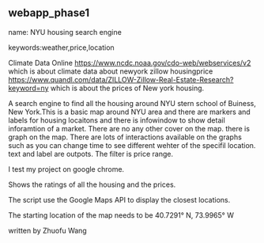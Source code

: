 ## webapp_phase1


name: NYU housing search engine

keywords:weather,price,location

 Climate Data Online
https://www.ncdc.noaa.gov/cdo-web/webservices/v2 
which is about climate data about newyork
zillow housingprice	
https://www.quandl.com/data/ZILLOW-Zillow-Real-Estate-Research?keyword=ny which is about
the prices of New york housing. 




A search engine to find all the housing around NYU stern 
school of Buiness, New York.This is a basic map around NYU area
and there are markers and labels for housing locaitons and there 
is infowindow to show detail inforamtion of a market. There are 
no any other cover on the map.
there is graph on the map. There are lots of 
interactions available on the graphs such as 
you can change time to see different wehter of the specifil location.
text and label are outpots. The filter is price range. 

I test my project on google chrome.

Shows the ratings of all the housing and the prices.

The script use the Google Maps API to display the closest locations.

The starting location of the map needs to be 40.7291° N, 73.9965° W 


written by Zhuofu Wang